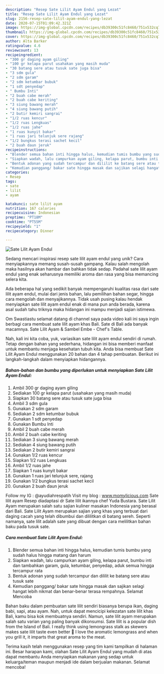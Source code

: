 ```yaml
---
description: "Resep Sate Lilit Ayam Endul yang Lezat"
title: "Resep Sate Lilit Ayam Endul yang Lezat"
slug: 2156-resep-sate-lilit-ayam-endul-yang-lezat
date: 2020-07-15T01:09:42.321Z
image: https://img-global.cpcdn.com/recipes/db39300c51fc8460/751x532cq70/sate-lilit-ayam-endul-foto-resep-utama.jpg
thumbnail: https://img-global.cpcdn.com/recipes/db39300c51fc8460/751x532cq70/sate-lilit-ayam-endul-foto-resep-utama.jpg
cover: https://img-global.cpcdn.com/recipes/db39300c51fc8460/751x532cq70/sate-lilit-ayam-endul-foto-resep-utama.jpg
author: Alta Barker
ratingvalue: 4.6
reviewcount: 13
recipeingredient:
- "300 gr daging ayam giling"
- "100 gr kelapa parut usahakan yang masih muda"
- "30 batang sere atau tusuk sate juga bisa"
- "3 sdm gula"
- "2 sdm garam"
- "2 sdm ketumbar bubuk"
- "1 sdt penyedap"
- " Bumbu Inti"
- "2 buah cabe merah"
- "2 buah cabe keriting"
- "3 siung bawang merah"
- "4 siung bawang putih"
- "2 butir kemiri sangrai"
- "1/2 ruas kencur"
- "1/2 ruas Lengkuas"
- "1/2 ruas jahe"
- "1 ruas kunyit bakar"
- "1 ruas jari telunjuk sere rajang"
- "1/2 bungkus terasi sachet kecil"
- "2 buah daun jeruk"
recipeinstructions:
- "Blender semua bahan inti hingga halus, kemudian tumis bumbu yang sudah halus hingga matang dan harum"
- "Siapkan wadah, lalu campurkan ayam giling, kelapa parut, bumbu inti dan tambahkan garam, gula, ketumbar, penyedap, aduk semua hingga tercampur rata"
- "Bentuk adonan yang sudah tercampur dan dililit ke batang sere atau tusuk sate"
- "Kemudian panggang/ bakar sate hingga masak dan sajikan selagi hangat lebih nikmat dan benar-benar terasa rempahnya. Selamat Mencoba"
categories:
- Resep
tags:
- sate
- lilit
- ayam

katakunci: sate lilit ayam 
nutrition: 167 calories
recipecuisine: Indonesian
preptime: "PT18M"
cooktime: "PT55M"
recipeyield: "1"
recipecategory: Dinner

---
```



![Sate Lilit Ayam Endul](https://img-global.cpcdn.com/recipes/db39300c51fc8460/751x532cq70/sate-lilit-ayam-endul-foto-resep-utama.jpg)

Sedang mencari inspirasi resep sate lilit ayam endul yang unik? Cara menyiapkannya memang susah-susah gampang. Kalau salah mengolah maka hasilnya akan hambar dan bahkan tidak sedap. Padahal sate lilit ayam endul yang enak seharusnya memiliki aroma dan rasa yang bisa memancing selera kita.

Ada beberapa hal yang sedikit banyak mempengaruhi kualitas rasa dari sate lilit ayam endul, mulai dari jenis bahan, lalu pemilihan bahan segar, hingga cara mengolah dan menyajikannya. Tidak usah pusing kalau hendak menyiapkan sate lilit ayam endul enak di mana pun anda berada, karena asal sudah tahu triknya maka hidangan ini mampu menjadi sajian istimewa.

Om Swastiastu selamat datang di channel saya pada video kali ini saya ingin berbagi cara membuat sate lilit ayam khas Bali. Sate di Bali ada banyak macamnya. Sate Lilit Ayam &amp; Sambel Embe - Chef&#39;s Table.


Nah, kali ini kita coba, yuk, variasikan sate lilit ayam endul sendiri di rumah. Tetap dengan bahan yang sederhana, hidangan ini bisa memberi manfaat untuk membantu menjaga kesehatan tubuh kita. Anda bisa membuat Sate Lilit Ayam Endul menggunakan 20 bahan dan 4 tahap pembuatan. Berikut ini langkah-langkah dalam menyiapkan hidangannya.

<!--inarticleads1-->

##### Bahan-bahan dan bumbu yang diperlukan untuk menyiapkan Sate Lilit Ayam Endul:

1. Ambil 300 gr daging ayam giling
1. Sediakan 100 gr kelapa parut (usahakan yang masih muda)
1. Siapkan 30 batang sere atau tusuk sate juga bisa
1. Ambil 3 sdm gula
1. Gunakan 2 sdm garam
1. Sediakan 2 sdm ketumbar bubuk
1. Gunakan 1 sdt penyedap
1. Gunakan  Bumbu Inti
1. Ambil 2 buah cabe merah
1. Ambil 2 buah cabe keriting
1. Sediakan 3 siung bawang merah
1. Sediakan 4 siung bawang putih
1. Sediakan 2 butir kemiri sangrai
1. Gunakan 1/2 ruas kencur
1. Siapkan 1/2 ruas Lengkuas
1. Ambil 1/2 ruas jahe
1. Siapkan 1 ruas kunyit bakar
1. Gunakan 1 ruas jari telunjuk sere, rajang
1. Gunakan 1/2 bungkus terasi sachet kecil
1. Gunakan 2 buah daun jeruk


Follow my IG : @ayudiahrespatih Visit my blog : www.momylicious.com Sate lilit ayam Resep diadaptasi dr Sate lilit ikannya chef Yuda Bustara. Sate Lilit Ayam merupakan salah satu sajian kuliner masakan Indonesia yang berasal dari Bali. Sate Lilit Ayam merupakan sajian yang khas yang terbuat dari daging cacah yang telah dibumbui dan dililitkan di batang sereh. Seperti namanya, sate lilit adalah sate yang dibuat dengan cara melilitkan bahan baku pada tusuk sate. 

<!--inarticleads2-->

##### Cara membuat Sate Lilit Ayam Endul:

1. Blender semua bahan inti hingga halus, kemudian tumis bumbu yang sudah halus hingga matang dan harum
1. Siapkan wadah, lalu campurkan ayam giling, kelapa parut, bumbu inti dan tambahkan garam, gula, ketumbar, penyedap, aduk semua hingga tercampur rata
1. Bentuk adonan yang sudah tercampur dan dililit ke batang sere atau tusuk sate
1. Kemudian panggang/ bakar sate hingga masak dan sajikan selagi hangat lebih nikmat dan benar-benar terasa rempahnya. Selamat Mencoba


Bahan baku dalam pembuatan sate lilit sendiri biasanya berupa ikan, daging babi, sapi, atau ayam. Nah, untuk dapat mencicipi kelezatan sate lilit khas Bali, kamu bisa kok membuatnya sendiri. Namun, sate lilit ayam merupakan salah satu varian yang paling banyak dikonsumsi. Sate lilit is a popular dish from the Island of Bali. I really think using lemongrass stalk as skewers makes sate lilit taste even better 🙂 I love the aromatic lemongrass and when you grill it, it imparts that great aroma to the meat. 

Terima kasih telah menggunakan resep yang tim kami tampilkan di halaman ini. Besar harapan kami, olahan Sate Lilit Ayam Endul yang mudah di atas dapat membantu Anda menyiapkan makanan yang sedap untuk keluarga/teman maupun menjadi ide dalam berjualan makanan. Selamat mencoba!
